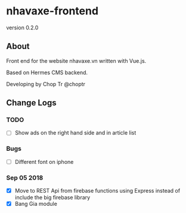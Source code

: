 # nhavaxe-frontend
version 0.2.0

## About
Front end for the website nhavaxe.vn written with Vue.js.

Based on Hermes CMS backend.

Developing by Chop Tr @choptr

## Change Logs
### TODO
- [ ] Show ads on the right hand side and in article list

### Bugs
- [ ] Different font on iphone

### Sep 05 2018
- [x] Move to REST Api from firebase functions using Express instead of include the big firebase library
- [x] Bang Gia module

